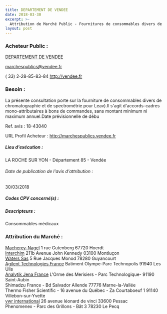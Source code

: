 ```yaml
---
title: DEPARTEMENT DE VENDEE
date: 2018-03-30
excerpt: >-
  Attribution de Marché Public - Fournitures de consommables divers de chromatographie et de spectrométrie pour le Laboratoire de l'Environnement et de l'Alimentation de la Vendée (Leav)
layout: post
---
```


### Acheteur Public : 
<a href="/acheteur-137/siren-228500013"> DEPARTEMENT DE VENDEE</a><br/>



marchespublics@vendee.fr

( 33) 2-28-85-83-84
http://vendee.fr
### Besoin :

La présente consultation porte sur la fourniture de consommables divers de chromatographie et de spectrométrie pour Leav).Il s'agit d'accords-cadres mono-attributaires à bons de commandes, sans montant minimum ni maximum annuel.Date prévisionnelle de débu

Ref. avis : 18-43040

URL Profil Acheteur : http://marchespublics.vendee.fr

##### Lieu d'exécution :

LA ROCHE SUR YON - Département 85 - Vendée

###### Date de publication de l'avis d'attribution : 
30/03/2018

##### Codes CPV concerné(s) :

##### Descripteurs :
Consommables médicaux <br/>

### Attribution du Marché :
<a href="/entreprise-551/siren-379859531"> Macherey-Nagel</a>    1 rue Gutenberg 67720 Hoerdt <br/>
<a href="/entreprise-582/siren-917050171"> Interchim</a>    211b Avenue John Kennedy 03100 Montluçon <br/>
<a href="/entreprise-554/siren-394689970"> Waters Sas</a>    5 Rue Jacques Monod 78280 Guyancourt <br/>
<a href="/entreprise-559/siren-423646736"> Agilent Technologies France</a>    Batiment Olympe-Parc Technopolis 91940 Les Ulis <br/>
<a href="/entreprise-575/siren-790350995"> Analytik Jena France</a>    L'Orme des Merisiers - Parc Technologique- 91190 Saint-Aubin <br/>
Shimadzu France - Bd Salvador Allende 77776 Marne-la-Vallée <br/>
Thermo Fisher Scientific - 16 avenue du Québec - Za Courtaboeuf 1 91140 Villebon-sur-Yvette <br/>
<a href="/entreprise-558/siren-421287855"> vwr international</a>    26 avenue léonard de vinci 33600 Pessac <br/>
Phenomenex - Parc des Grillons - Bât 3 78230 Le Pecq <br/>
